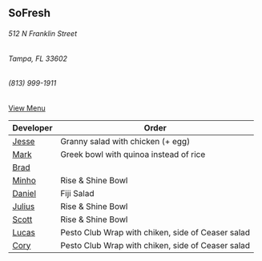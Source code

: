 
## SoFresh
###### 512 N Franklin Street
###### Tampa, FL 33602
###### (813) 999-1911

[View Menu](https://ordering.chownow.com/order/1667/locations)


Developer     | Order
--------------|---------------------
[Jesse](https://github.com/jessecurry)              | Granny salad with chicken (+ egg)
[Mark](http://github.com/mark-smithtb)              | Greek bowl with quinoa instead of rice
[Brad](https://github.com/bself)                    | 
[Minho](https://github.com/minhochoi)               | Rise & Shine Bowl
[Daniel](https://github.come/dtartaglia)            | Fiji Salad
[Julius](https://github.com/jbzozowski)             | Rise & Shine Bowl
[Scott](https://github.com/Scotty813)               | Rise & Shine Bowl
[Lucas](https://github.com/LucasClaude)             | Pesto Club Wrap with chiken, side of Ceaser salad
[Cory]()                                            | Pesto Club Wrap with chiken, side of Ceaser salad
